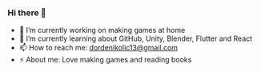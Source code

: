 ### Hi there 👋

- 🔭 I’m currently working on making games at home
- 🌱 I’m currently learning about GitHub, Unity, Blender, Flutter and React
- 📫 How to reach me: dordenikolic13@gmail.com
- ⚡ About me: Love making games and reading books
